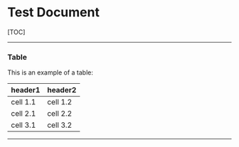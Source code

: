 # Test Document

[TOC]

---

### Table

This is an example of a table:

| header1  | header2  |
| :------- | :------- |
| cell 1.1 | cell 1.2 |
| cell 2.1 | cell 2.2 |
| cell 3.1 | cell 3.2 |

---

